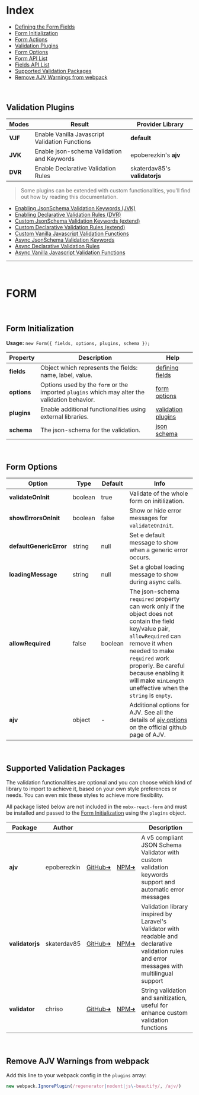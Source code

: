 # Index

- [Defining the Form Fields](https://github.com/foxhound87/mobx-react-form/blob/master/docs/DefiningFields.md)
- [Form Initialization](https://github.com/foxhound87/mobx-react-form/blob/master/DOCUMENTATION.md#form-initialization)
- [Form Actions](https://github.com/foxhound87/mobx-react-form/blob/master/docs/FormActions.md)
- [Validation Plugins](https://github.com/foxhound87/mobx-react-form/blob/master/DOCUMENTATION.md#validation-plugins)
- [Form Options](https://github.com/foxhound87/mobx-react-form/blob/master/DOCUMENTATION.md#form-options)
- [Form API List](https://github.com/foxhound87/mobx-react-form/blob/master/docs/FormApi.md)
- [Fields API List](https://github.com/foxhound87/mobx-react-form/blob/master/docs/FieldsApi.md)
- [Supported Validation Packages](https://github.com/foxhound87/mobx-react-form/blob/master/DOCUMENTATION.md#supported-validation-packages)
- [Remove AJV Warnings from webpack](https://github.com/foxhound87/mobx-react-form/blob/master/DOCUMENTATION.md#remove-ajv-warnings-from-webpack)


<br>

## Validation Plugins

| Modes | Result | Provider Library |
|---|---|---|
| **VJF** | Enable Vanilla Javascript Validation Functions | **default** |
| **JVK** | Enable json-schema Validation and Keywords | epoberezkin's **ajv** |
| **DVR** | Enable Declarative Validation Rules | skaterdav85's **validatorjs** |

> Some plugins can be extended with custom functionalities, you'll find out how by reading this documentation.

- [Enabling JsonSchema Validation Keywords (JVK)](https://github.com/foxhound87/mobx-react-form/blob/master/docs/EnablingJVKValidation.md)
- [Enabling Declarative Validation Rules (DVR)](https://github.com/foxhound87/mobx-react-form/blob/master/docs/EnablingDVRValidation.md)
- [Custom JsonSchema Validation Keywords (extend)](https://github.com/foxhound87/mobx-react-form/blob/master/docs/CustomValidationKeywords.md)
- [Custom Declarative Validation Rules (extend)](https://github.com/foxhound87/mobx-react-form/blob/master/docs/CustomValidationRules.md)
- [Custom Vanilla Javascript Validation Functions](https://github.com/foxhound87/mobx-react-form/blob/master/docs/CustomValidationFunctions.md)
- [Async JsonSchema Validation Keywords](https://github.com/foxhound87/mobx-react-form/blob/master/docs/CustomValidationKeywords.md#async-validation-keywords)
- [Async Declarative Validation Rules](https://github.com/foxhound87/mobx-react-form/blob/master/docs/CustomValidationRules.md#async-validation-rules)
- [Async Vanilla Javascript Validation Functions](https://github.com/foxhound87/mobx-react-form/blob/master/docs/CustomValidationFunctions.md#async-validation-functions)

---

<br>

# FORM

<br>

## Form Initialization

**Usage:** `new Form({ fields, options, plugins, schema });`

| Property | Description | Help |
|---|---|---|
| **fields**    | Object which represents the fields: name, label, value. | [defining fields](https://github.com/foxhound87/mobx-react-form/blob/master/docs/DefiningFields.md) |
| **options**   | Options used by the `form` or the imported `plugins` which may alter the validation behavior. | [form options](https://github.com/foxhound87/mobx-react-form/blob/master/DOCUMENTATION.md#form-options) |
| **plugins**   | Enable additional functionalities using external libraries. | [validation plugins](https://github.com/foxhound87/mobx-react-form/blob/master/DOCUMENTATION.md#validation-plugins) |
| **schema**    | The json-schema for the validation. | [json schema](http://json-schema.org) |

<br>

## Form Options

| Option | Type | Default | Info |
|---|---|---|---|
| **validateOnInit** | boolean | true | Validate of the whole form on initilization. |
| **showErrorsOnInit** | boolean | false | Show or hide error messages for `validateOnInit`. |
| **defaultGenericError** | string | null | Set e default message to show when a generic error occurs. |
| **loadingMessage** | string | null | Set a global loading message to show during async calls. |
| **allowRequired** | false | boolean | The json-schema `required` property can work only if the object does not contain the field key/value pair, `allowRequired` can remove it when needed to make `required` work properly. Be careful because enabling it will make `minLength` uneffective when the `string` is `empty`. |
| **ajv** | object | - | Additional options for AJV. See all the details of [ajv options](https://github.com/epoberezkin/ajv#options) on the official github page of AJV. |


<br>

## Supported Validation Packages

The validation functionalities are optional and you can choose which kind of library to import to achieve it, based on your own style preferences or needs. You can even mix these styles to achieve more flexibility.

All package listed below are not included in the `mobx-react-form` and must be installed and passed to the [Form Initialization](https://github.com/foxhound87/mobx-react-form/blob/master/DOCUMENTATION.md#form-initialization) using the `plugins` object.


| Package | Author | | | Description |
|---|---|---|---|---|
| **ajv** | epoberezkin | [GitHub&#10140;](https://github.com/epoberezkin/ajv) | [NPM&#10140;](https://www.npmjs.com/package/ajv) | A v5 compliant JSON Schema Validator with custom validation keywords support and automatic error messages |
| **validatorjs** | skaterdav85 | [GitHub&#10140;](https://github.com/skaterdav85/validatorjs) | [NPM&#10140;](https://www.npmjs.com/package/validatorjs) | Validation library inspired by Laravel's Validator with readable and declarative validation rules and error messages with multilingual support |
| **validator** | chriso | [GitHub&#10140;](https://github.com/chriso/validator.js) | [NPM&#10140;](https://www.npmjs.com/package/validator) | String validation and sanitization, useful for enhance custom validation functions |


<br>

## Remove AJV Warnings from webpack

Add this line to your webpack config in the `plugins` array:

```javascript
new webpack.IgnorePlugin(/regenerator|nodent|js\-beautify/, /ajv/)
```
